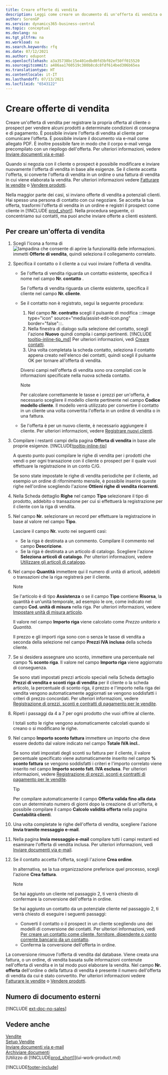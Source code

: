 ```yaml
---
title: Creare offerte di vendita
description: Leggi come creare un documento di un'offerta di vendita o una richiesta di offerta (RdO) per registrare la propria offerta a un cliente o prospect per la vendita di prodotti in base a termini determinati.
author: SorenGP
ms.service: dynamics365-business-central
ms.topic: conceptual
ms.devlang: na
ms.tgt_pltfrm: na
ms.workload: na
ms.search.keywords: rfq
ms.date: 07/12/2021
ms.author: edupont
ms.openlocfilehash: a3a35738bc15e401edbd0fd3bf02ef50ff015520
ms.sourcegitcommit: a486aa1760519c380b8cdc8fdf614bed306b65ea
ms.translationtype: HT
ms.contentlocale: it-IT
ms.lasthandoff: 07/13/2021
ms.locfileid: "6543122"
---
```

# <a name="make-sales-quotes"></a>Creare offerte di vendita

Creare un'offerta di vendita per registrare la propria offerta al cliente o prospect per vendere alcuni prodotti a determinate condizioni di consegna e di pagamento. È possibile inviare l'offerta di vendita al cliente per comunicare l'offerta. È possibile inviare il documento via e-mail come allegato PDF. È inoltre possibile fare in modo che il corpo e-mail venga precompilato con un riepilogo dell'offerta. Per ulteriori informazioni, vedere [Inviare documenti via e-mail](ui-how-send-documents-email.md).

Quando si negozia con il cliente o prospect è possibile modificare e inviare nuovamente l'offerta di vendita in base alle esigenze. Se il cliente accetta l'offerta, si converte l'offerta di vendita in un ordine o una fattura di vendita in cui viene elaborata la vendita. Per ulteriori informazioni vedere [Fatturare le vendite](sales-how-invoice-sales.md) o [Vendere prodotti](sales-how-sell-products.md).

Nella maggior parte dei casi, si inviano offerte di vendita a potenziali clienti. Hai spesso una persona di contatto con cui negoziare. Se accetta la tua offerta, trasformi l'offerta di vendita in un ordine e registri il prospect come cliente in [!INCLUDE [prod_short](includes/prod_short.md)]. Nella procedura seguente, ci concentriamo sui contatti, ma puoi anche inviare offerte a clienti esistenti.  

## <a name="to-create-a-sales-quote"></a>Per creare un'offerta di vendita

1. Scegli l'icona a forma di ![lampadina che consente di aprire la funzionalità delle informazioni.](media/ui-search/search_small.png "Informazioni sull'operazione che si desidera eseguire") immetti **Offerte di vendita**, quindi seleziona il collegamento correlato.
2. Specifica il contatto o il cliente a cui vuoi inviare l'offerta di vendita.

    - Se l'offerta di vendita riguarda un contatto esistente, specifica il nome nel campo **Nr. contatto** .  

        Se l'offerta di vendita riguarda un cliente esistente, specifica il cliente nel campo **Nr. cliente**.
    - Se il contatto non è registrato, segui la seguente procedura:

        1. Nel campo **Nr. contratto** scegli il pulsante di modifica :::image type="icon" source="media/assist-edit-icon.png" border="false":::.
        2. Nella finestra di dialogo sulla selezione del contatto, scegli l'azione **Nuovo** quindi compila i campi pertinenti. [!INCLUDE [tooltip-inline-tip_md](includes/tooltip-inline-tip_md.md)] Per ulteriori informazioni, vedi [Creare contatti](marketing-create-contact-companies.md).  
        3. Una volta completata la scheda contatto, seleziona il contatto appena creato nell'elenco dei contatti, quindi scegli il pulsante OK per tornare all'offerta di vendita.

        Diversi campi nell'offerta di vendita sono ora compilati con le informazioni specificate nella nuova scheda contatto.

        > [!NOTE]
        > Per calcolare correttamente le tasse e i prezzi per un'offerta, è necessario scegliere il modello cliente pertinente nel campo **Codice modello cliente**. Il modello verrà utilizzato per convertire il contatto in un cliente una volta convertita l'offerta in un ordine di vendita o in una fattura.
    -  Se l'offerta è per un nuovo cliente, è necessario aggiungere il cliente. Per ulteriori informazioni, vedere [Registrare nuovi clienti](sales-how-register-new-customers.md).  

3. Compilare i restanti campi della pagina **Offerta di vendita** in base alle proprie esigenze. [!INCLUDE[tooltip-inline-tip](includes/tooltip-inline-tip_md.md)]  

    A questo punto puoi compilare le righe di vendita per i prodotti che vendi o per ogni transazione con il cliente o prospect per il quale vuoi effettuare la registrazione in un conto C/G.  

    Se sono state impostate le righe di vendita periodiche per il cliente, ad esempio un ordine di rifornimento mensile, è possibile inserire queste righe nell'ordine scegliendo l'azione **Ottieni righe di vendita ricorrenti**.  

4. Nella Scheda dettaglio **Righe** nel campo **Tipo** selezionare il tipo di prodotto, addebito o transazione per cui si effettuerà la registrazione per il cliente con la riga di vendita.
5. Nel campo **Nr.** selezionare un record per effettuare la registrazione in base al valore nel campo **Tipo**.

    Lasciare il campo **Nr.** vuoto nei seguenti casi:
    - Se la riga è destinata a un commento. Compilare il commento nel campo **Descrizione**.
    - Se la riga è destinata a un articolo di catalogo. Scegliere l'azione **Seleziona articoli di catalogo**. Per ulteriori informazioni, vedere [Utilizzare gli articoli di catalogo](inventory-how-work-nonstock-items.md).

6. Nel campo **Quantità** immettere qui il numero di unità di articoli, addebiti o transazioni che la riga registrerà per il cliente.

    > [!NOTE]  
    >  Se l'articolo è di tipo **Assistenza** o se il campo **Tipo** contiene **Risorsa**, la quantità è un'unità temporale, ad esempio le ore, come indicato nel campo **Cod. unità di misura** nella riga. Per ulteriori informazioni, vedere [Impostare unità di misura articolo](inventory-how-setup-units-of-measure.md).

    Il valore nel campo **Importo riga** viene calcolato come *Prezzo unitario* x *Quantità*.  

    Il prezzo e gli importi riga sono con o senza le tasse di vendita a seconda della selezione nel campo **Prezzi IVA inclusa** della scheda cliente.  
7. Se si desidera assegnare uno sconto, immettere una percentuale nel campo **% sconto riga**. Il valore nel campo **Importo riga** viene aggiornato di conseguenza.  

    Se sono stati impostati prezzi articolo speciali nella Scheda dettaglio **Prezzi di vendita e sconti riga di vendita** per il cliente o la scheda articolo, la percentuale di sconto riga, il prezzo e l'importo nella riga dei vendita vengono automaticamente aggiornati se vengono soddisfatti i criteri di prezzo concordati. Per ulteriori informazioni, vedere [Registrazione di prezzi, sconti e contratti di pagamento per le vendite](sales-how-record-sales-price-discount-payment-agreements.md).  
8. Ripeti i passaggi da 4 a 7 per ogni prodotto che vuoi offrire al cliente.

    I totali sotto le righe vengono automaticamente calcolati quando si creano o si modificano le righe.  
9. Nel campo **Importo sconto fattura** immettere un importo che deve essere dedotto dal valore indicato nel campo **Totale IVA incl.**.

    Se sono stati impostati degli sconti su fattura per il cliente, il valore percentuale specificato viene automaticamente inserito nel campo **% sconto fattura** se vengono soddisfatti i criteri e l'importo correlato viene inserito nel campo **Importo sconto fatt. IVA esclusa**. Per ulteriori informazioni, vedere [Registrazione di prezzi, sconti e contratti di pagamento per le vendite](sales-how-record-sales-price-discount-payment-agreements.md).

    > [!TIP]
    > Per compilare automaticamente il campo **Offerta valida fino alla data** con un determinato numero di giorni dopo la creazione di un'offerta, è possibile compilare il campo **Calcolo validità offerta** nella pagina **Contabilità clienti**.

10. Una volta completate le righe dell'offerta di vendita, scegliere l'azione **Invia tramite messaggio e-mail**.
11. Nella pagina **Invia messaggio e-mail** compilare tutti i campi restanti ed esaminare l'offerta di vendita inclusa. Per ulteriori informazioni, vedi [Inviare documenti via e-mail](ui-how-send-documents-email.md).
12. Se il contatto accetta l'offerta, scegli l'azione **Crea ordine**.  

    In alternativa, se la tua organizzazione preferisce quel processo, scegli l'azione **Crea fattura**.  
    > [!NOTE]
    > Se hai aggiunto un cliente nel passaggio 2, ti verrà chiesto di confermare la conversione dell'offerta in ordine.  
    >
    > Se hai aggiunto un contatto da un potenziale cliente nel passaggio 2, ti verrà chiesto di eseguire i seguenti passaggi:
    >
    >  - Converti il contatto o il prospect in un cliente scegliendo uno dei modelli di conversione dei contatti. Per ulteriori informazioni, vedi [Per creare un contatto come cliente, fornitore, dipendente o conto corrente bancario da un contatto](marketing-create-contact-companies.md#to-create-a-customer-vendor-employee-or-bank-account-from-a-contact).  
    > - Conferma la conversione dell'offerta in ordine.

La conversione rimuove l'offerta di vendita dal database. Viene creata una fattura, o un ordine, di vendita basata sulle informazioni contenute nell'offerta di vendita e in tal modo puoi elaborare la vendita. Nel campo **Nr. offerta** dell'ordine o della fattura di vendita è presente il numero dell'offerta di vendita da cui è stato convertito. Per ulteriori informazioni vedere [Fatturare le vendite](sales-how-invoice-sales.md) o [Vendere prodotti](sales-how-sell-products.md).  

## <a name="external-document-number"></a>Numero di documento esterni

[!INCLUDE [ext-doc-no-sales](includes/ext-doc-no-sales.md)]

## <a name="see-also"></a>Vedere anche

[Vendite](sales-manage-sales.md)  
[Setup Vendite](sales-setup-sales.md)  
[Inviare documenti via e-mail](ui-how-send-documents-email.md)  
[Archiviare documenti](across-how-to-archive-documents.md)  
[Utilizzo di [!INCLUDE[prod_short](includes/prod_short.md)]](ui-work-product.md)  

[!INCLUDE[footer-include](includes/footer-banner.md)]